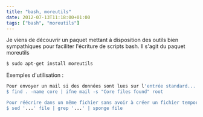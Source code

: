 ```yaml
---
title: "bash, moreutils"
date: 2012-07-13T11:18:00+01:00
tags: ["bash", "moreutils"]
---
```

Je viens de découvrir un paquet mettant à disposition des outils bien sympathiques pour faciliter l'écriture de scripts bash.  Il s'agit du paquet moreutils  
```bash
$ sudo apt-get install moreutils
``` 

Exemples d'utilisation :  

```bash
Pour envoyer un mail si des données sont lues sur l'entrée standard...
$ find . -name core | ifne mail -s "Core files found" root

Pour réécrire dans un même fichier sans avoir à créer un fichier temporaire...
$ sed '...' file | grep '...' | sponge file
```
